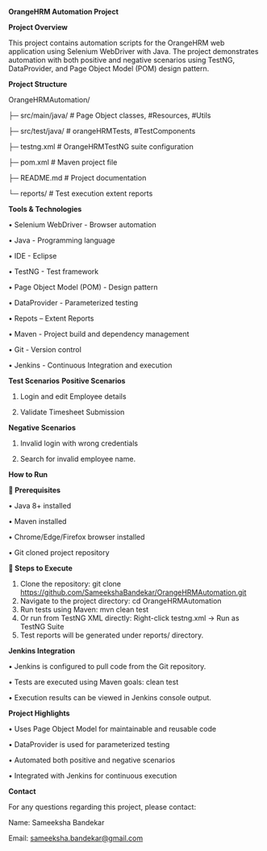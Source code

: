 **OrangeHRM Automation Project**


**Project Overview**

This project contains automation scripts for the OrangeHRM web application using Selenium WebDriver with Java.
The project demonstrates automation with both positive and negative scenarios using TestNG, DataProvider, and Page Object Model (POM) design pattern.


**Project Structure**

OrangeHRMAutomation/

├─ src/main/java/            # Page Object classes, #Resources, #Utils

├─ src/test/java/            # orangeHRMTests, #TestComponents

├─ testng.xml                # OrangeHRMTestNG suite configuration

├─ pom.xml                   # Maven project file

├─ README.md            # Project documentation

└─ reports/                  # Test execution extent reports


**Tools & Technologies**

•	Selenium WebDriver - Browser automation

•	Java - Programming language

•	IDE - Eclipse

•	TestNG - Test framework

•	Page Object Model (POM) - Design pattern

•	DataProvider - Parameterized testing

•	Repots – Extent Reports

•	Maven - Project build and dependency management

•	Git - Version control

•	Jenkins - Continuous Integration and execution


**Test Scenarios**
**Positive Scenarios**
1.	Login and edit Employee details
   
3.	Validate Timesheet Submission
   
**Negative Scenarios**
1.	Invalid login with wrong credentials
   
3.	Search for invalid employee name.

   
   
**How to Run**

**	Prerequisites**

•	Java 8+ installed

•	Maven installed

•	Chrome/Edge/Firefox browser installed

•	Git cloned project repository


**	Steps to Execute**

1.	Clone the repository:
git clone <https://github.com/SameekshaBandekar/OrangeHRMAutomation.git>
2.	Navigate to the project directory:
cd OrangeHRMAutomation
3.	Run tests using Maven:
mvn clean test
4.	Or run from TestNG XML directly:
Right-click testng.xml -> Run as TestNG Suite
5.	Test reports will be generated under reports/ directory.

   

**Jenkins Integration**

•	Jenkins is configured to pull code from the Git repository.

•	Tests are executed using Maven goals:
clean test

•	Execution results can be viewed in Jenkins console output.

 
**Project Highlights**

•	Uses Page Object Model for maintainable and reusable code

•	DataProvider is used for parameterized testing

•	Automated both positive and negative scenarios

•	Integrated with Jenkins for continuous execution


**Contact**

For any questions regarding this project, please contact:

Name: Sameeksha Bandekar

Email: sameeksha.bandekar@gmail.com
